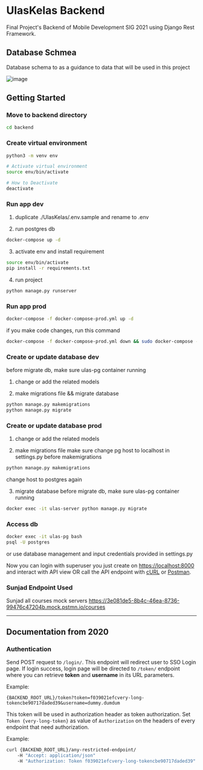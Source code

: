 # UlasKelas Backend

Final Project's Backend of Mobile Development SIG 2021 using Django Rest Framework.



## Database Schmea

Database schema to as a guidance to data that will be used in this project

![image](https://user-images.githubusercontent.com/41831375/140859530-1576ebcf-9a2b-47ce-8f9d-c593195f2eff.png)

## Getting Started

### Move to backend directory

```bash
cd backend
```

### Create virtual environment

```bash
python3 -m venv env

# Activate virtual environment
source env/bin/activate

# How to Deactivate
deactivate
```

### Run app dev

1. duplicate ./UlasKelas/.env.sample and rename to .env

2. run postgres db
```bash
docker-compose up -d
```

3. activate env and install requirement
```bash
source env/bin/activate
pip install -r requirements.txt
```

4. run project
```bash
python manage.py runserver
```

### Run app prod

```bash
docker-compose -f docker-compose-prod.yml up -d
```

if you make code changes, run this command

```bash
docker-compose -f docker-compose-prod.yml down && sudo docker-compose -f docker-compose-prod.yml build && docker-compose -f docker-compose-prod.yml up -d
```

### Create or update database dev

before migrate db, make sure ulas-pg container running

1. change or add the related models

2. make migrations file && migrate database
```bash
python manage.py makemigrations
python manage.py migrate
```

### Create or update database prod

1. change or add the related models

2. make migrations file
make sure change pg host to localhost in settings.py before makemigrations
```bash
python manage.py makemigrations
```
change host to postgres again

3. migrate database
before migrate db, make sure ulas-pg container running

```bash
docker exec -it ulas-server python manage.py migrate
```

### Access db

```bash
docker exec -it ulas-pg bash
psql -U postgres
```

or use database management and input credentials provided in settings.py

Now you can login with superuser you just create on <https://localhost:8000> and interact with API view OR call the API endpoint with [cURL](https://curl.haxx.se/) or [Postman](https://www.postman.com/).

### Sunjad Endpoint Used

Sunjad all courses mock servers
https://3e081de5-8b4c-46ea-8736-99476c47204b.mock.pstmn.io/courses 


-------

## Documentation from 2020

### Authentication

Send POST request to `/login/`. This endpoint will redirect user to SSO Login page. If login success, login page will be directed to `/token/` endpoint where you can retrieve **token** and **username** in its URL parameters.

Example:

```
{BACKEND_ROOT_URL}/token?token=f039021efcvery-long-tokencbe90717daded39&username=dummy.dumdum
```

This token will be used in authorization header as token authorization. Set `Token {very-long-token}` as value of `Authorization` on the headers of every endpoint that need authorization.

Example:

```bash
curl {BACKEND_ROOT_URL}/any-restricted-endpoint/
    -H "Accept: application/json"
    -H "Authorization: Token f039021efcvery-long-tokencbe90717daded39"
```

